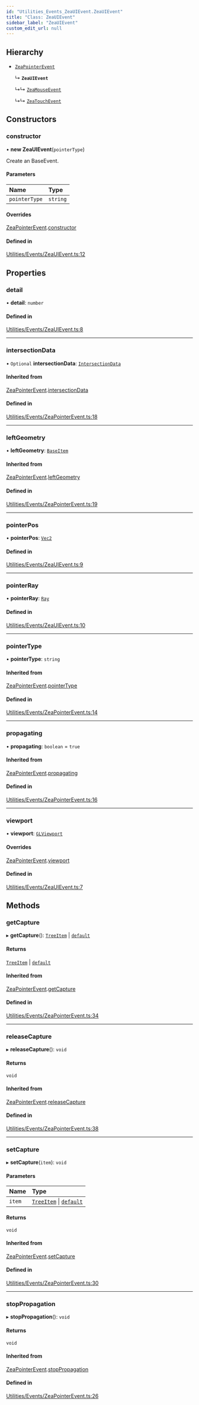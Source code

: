 ```yaml
---
id: "Utilities_Events_ZeaUIEvent.ZeaUIEvent"
title: "Class: ZeaUIEvent"
sidebar_label: "ZeaUIEvent"
custom_edit_url: null
---
```




## Hierarchy

- [`ZeaPointerEvent`](Utilities_Events_ZeaPointerEvent.ZeaPointerEvent)

  ↳ **`ZeaUIEvent`**

  ↳↳ [`ZeaMouseEvent`](Utilities_Events_ZeaMouseEvent.ZeaMouseEvent)

  ↳↳ [`ZeaTouchEvent`](Utilities_Events_ZeaTouchEvent.ZeaTouchEvent)

## Constructors

### constructor

• **new ZeaUIEvent**(`pointerType`)

Create an BaseEvent.

#### Parameters

| Name | Type |
| :------ | :------ |
| `pointerType` | `string` |

#### Overrides

[ZeaPointerEvent](Utilities_Events_ZeaPointerEvent.ZeaPointerEvent).[constructor](Utilities_Events_ZeaPointerEvent.ZeaPointerEvent#constructor)

#### Defined in

[Utilities/Events/ZeaUIEvent.ts:12](https://github.com/ZeaInc/zea-engine/blob/cafd1585c/src/Utilities/Events/ZeaUIEvent.ts#L12)

## Properties

### detail

• **detail**: `number`

#### Defined in

[Utilities/Events/ZeaUIEvent.ts:8](https://github.com/ZeaInc/zea-engine/blob/cafd1585c/src/Utilities/Events/ZeaUIEvent.ts#L8)

___

### intersectionData

• `Optional` **intersectionData**: [`IntersectionData`](../Utilities_IntersectionData.IntersectionData)

#### Inherited from

[ZeaPointerEvent](Utilities_Events_ZeaPointerEvent.ZeaPointerEvent).[intersectionData](Utilities_Events_ZeaPointerEvent.ZeaPointerEvent#intersectiondata)

#### Defined in

[Utilities/Events/ZeaPointerEvent.ts:18](https://github.com/ZeaInc/zea-engine/blob/cafd1585c/src/Utilities/Events/ZeaPointerEvent.ts#L18)

___

### leftGeometry

• **leftGeometry**: [`BaseItem`](../../SceneTree/SceneTree_BaseItem.BaseItem)

#### Inherited from

[ZeaPointerEvent](Utilities_Events_ZeaPointerEvent.ZeaPointerEvent).[leftGeometry](Utilities_Events_ZeaPointerEvent.ZeaPointerEvent#leftgeometry)

#### Defined in

[Utilities/Events/ZeaPointerEvent.ts:19](https://github.com/ZeaInc/zea-engine/blob/cafd1585c/src/Utilities/Events/ZeaPointerEvent.ts#L19)

___

### pointerPos

• **pointerPos**: [`Vec2`](../../Math/Math_Vec2.Vec2)

#### Defined in

[Utilities/Events/ZeaUIEvent.ts:9](https://github.com/ZeaInc/zea-engine/blob/cafd1585c/src/Utilities/Events/ZeaUIEvent.ts#L9)

___

### pointerRay

• **pointerRay**: [`Ray`](../../Math/Math_Ray.Ray)

#### Defined in

[Utilities/Events/ZeaUIEvent.ts:10](https://github.com/ZeaInc/zea-engine/blob/cafd1585c/src/Utilities/Events/ZeaUIEvent.ts#L10)

___

### pointerType

• **pointerType**: `string`

#### Inherited from

[ZeaPointerEvent](Utilities_Events_ZeaPointerEvent.ZeaPointerEvent).[pointerType](Utilities_Events_ZeaPointerEvent.ZeaPointerEvent#pointertype)

#### Defined in

[Utilities/Events/ZeaPointerEvent.ts:14](https://github.com/ZeaInc/zea-engine/blob/cafd1585c/src/Utilities/Events/ZeaPointerEvent.ts#L14)

___

### propagating

• **propagating**: `boolean` = `true`

#### Inherited from

[ZeaPointerEvent](Utilities_Events_ZeaPointerEvent.ZeaPointerEvent).[propagating](Utilities_Events_ZeaPointerEvent.ZeaPointerEvent#propagating)

#### Defined in

[Utilities/Events/ZeaPointerEvent.ts:16](https://github.com/ZeaInc/zea-engine/blob/cafd1585c/src/Utilities/Events/ZeaPointerEvent.ts#L16)

___

### viewport

• **viewport**: [`GLViewport`](../../Renderer/Renderer_GLViewport.GLViewport)

#### Overrides

[ZeaPointerEvent](Utilities_Events_ZeaPointerEvent.ZeaPointerEvent).[viewport](Utilities_Events_ZeaPointerEvent.ZeaPointerEvent#viewport)

#### Defined in

[Utilities/Events/ZeaUIEvent.ts:7](https://github.com/ZeaInc/zea-engine/blob/cafd1585c/src/Utilities/Events/ZeaUIEvent.ts#L7)

## Methods

### getCapture

▸ **getCapture**(): [`TreeItem`](../../SceneTree/SceneTree_TreeItem.TreeItem) \| [`default`](../../SceneTree/Manipulators/SceneTree_Manipulators_BaseTool.default)

#### Returns

[`TreeItem`](../../SceneTree/SceneTree_TreeItem.TreeItem) \| [`default`](../../SceneTree/Manipulators/SceneTree_Manipulators_BaseTool.default)

#### Inherited from

[ZeaPointerEvent](Utilities_Events_ZeaPointerEvent.ZeaPointerEvent).[getCapture](Utilities_Events_ZeaPointerEvent.ZeaPointerEvent#getcapture)

#### Defined in

[Utilities/Events/ZeaPointerEvent.ts:34](https://github.com/ZeaInc/zea-engine/blob/cafd1585c/src/Utilities/Events/ZeaPointerEvent.ts#L34)

___

### releaseCapture

▸ **releaseCapture**(): `void`

#### Returns

`void`

#### Inherited from

[ZeaPointerEvent](Utilities_Events_ZeaPointerEvent.ZeaPointerEvent).[releaseCapture](Utilities_Events_ZeaPointerEvent.ZeaPointerEvent#releasecapture)

#### Defined in

[Utilities/Events/ZeaPointerEvent.ts:38](https://github.com/ZeaInc/zea-engine/blob/cafd1585c/src/Utilities/Events/ZeaPointerEvent.ts#L38)

___

### setCapture

▸ **setCapture**(`item`): `void`

#### Parameters

| Name | Type |
| :------ | :------ |
| `item` | [`TreeItem`](../../SceneTree/SceneTree_TreeItem.TreeItem) \| [`default`](../../SceneTree/Manipulators/SceneTree_Manipulators_BaseTool.default) |

#### Returns

`void`

#### Inherited from

[ZeaPointerEvent](Utilities_Events_ZeaPointerEvent.ZeaPointerEvent).[setCapture](Utilities_Events_ZeaPointerEvent.ZeaPointerEvent#setcapture)

#### Defined in

[Utilities/Events/ZeaPointerEvent.ts:30](https://github.com/ZeaInc/zea-engine/blob/cafd1585c/src/Utilities/Events/ZeaPointerEvent.ts#L30)

___

### stopPropagation

▸ **stopPropagation**(): `void`

#### Returns

`void`

#### Inherited from

[ZeaPointerEvent](Utilities_Events_ZeaPointerEvent.ZeaPointerEvent).[stopPropagation](Utilities_Events_ZeaPointerEvent.ZeaPointerEvent#stoppropagation)

#### Defined in

[Utilities/Events/ZeaPointerEvent.ts:26](https://github.com/ZeaInc/zea-engine/blob/cafd1585c/src/Utilities/Events/ZeaPointerEvent.ts#L26)

